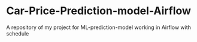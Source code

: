 # Car-Price-Prediction-model-Airflow
A repository of my project for ML-prediction-model working in Airflow with schedule 
